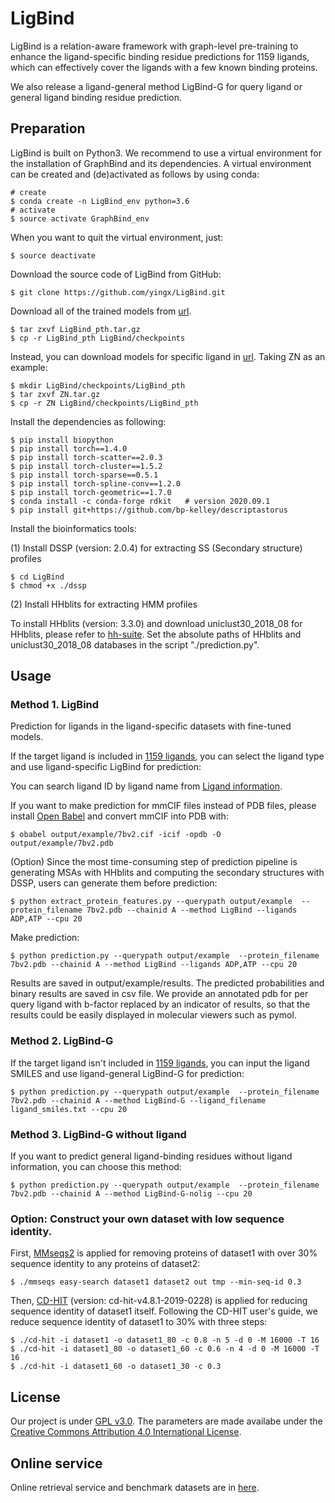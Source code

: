 # LigBind
LigBind is a relation-aware framework with graph-level pre-training to enhance the ligand-specific binding residue predictions for 1159 ligands, which can effectively cover the ligands with a few known binding proteins.

We also release a ligand-general method LigBind-G for query ligand or general ligand binding residue prediction.

## Preparation
LigBind is built on Python3.
We recommend to use a virtual environment for the installation of GraphBind and its dependencies.
A virtual environment can be created and (de)activated as follows by using conda:

    # create
    $ conda create -n LigBind_env python=3.6
    # activate
    $ source activate GraphBind_env

When you want to quit the virtual environment, just:

    $ source deactivate

Download the source code of LigBind from GitHub:

    $ git clone https://github.com/yingx/LigBind.git

Download all of the trained models from [url](http://www.csbio.sjtu.edu.cn/bioinf/LigBind/files/LigBind_pth.tar.gz).

    $ tar zxvf LigBind_pth.tar.gz
    $ cp -r LigBind_pth LigBind/checkpoints

Instead, you can download models for specific ligand in [url](http://www.csbio.sjtu.edu.cn/bioinf/LigBind/download_checkpoints.html). Taking ZN as an example:
    
    $ mkdir LigBind/checkpoints/LigBind_pth
    $ tar zxvf ZN.tar.gz
    $ cp -r ZN LigBind/checkpoints/LigBind_pth


Install the dependencies as following:

    $ pip install biopython
    $ pip install torch==1.4.0
    $ pip install torch-scatter==2.0.3
    $ pip install torch-cluster==1.5.2
    $ pip install torch-sparse==0.5.1
    $ pip install torch-spline-conv==1.2.0
    $ pip install torch-geometric==1.7.0
    $ conda install -c conda-forge rdkit   # version 2020.09.1
    $ pip install git+https://github.com/bp-kelley/descriptastorus
     

Install the bioinformatics tools:

(1) Install DSSP (version: 2.0.4) for extracting SS (Secondary structure) profiles
    
    $ cd LigBind
    $ chmod +x ./dssp

(2) Install HHblits for extracting HMM profiles

To install HHblits (version: 3.3.0) and download uniclust30_2018_08 for HHblits, please refer to [hh-suite](https://github.com/soedinglab/hh-suite).
Set the absolute paths of HHblits and uniclust30_2018_08 databases in the script "./prediction.py".



## Usage

### Method 1. LigBind
Prediction for ligands in the ligand-specific datasets with fine-tuned models.

If the target ligand is included in [1159 ligands](https://github.com/YYingXia/LigBind/blob/main/dataset/ligand-specific_dataset.csv), you can select the ligand type and use ligand-specific LigBind for prediction:

You can search ligand ID by ligand name from 
[Ligand information](https://zhanggroup.org//BioLiP/ligand.html).

If you want to make prediction for mmCIF files instead of PDB files, please install [Open Babel](http://openbabel.org/) and convert mmCIF into PDB with: 

    $ obabel output/example/7bv2.cif -icif -opdb -O output/example/7bv2.pdb

(Option) Since the most time-consuming step of prediction pipeline is generating MSAs with HHblits and computing the secondary structures with DSSP, users can generate them before prediction:
    
    $ python extract_protein_features.py --querypath output/example  --protein_filename 7bv2.pdb --chainid A --method LigBind --ligands ADP,ATP --cpu 20

Make prediction:

    $ python prediction.py --querypath output/example  --protein_filename 7bv2.pdb --chainid A --method LigBind --ligands ADP,ATP --cpu 20

Results are saved in output/example/results. The predicted probabilities and binary results are saved in csv file. We provide an annotated pdb for per query ligand with b-factor replaced by an indicator of results, so that the results could be easily displayed in molecular viewers such as pymol.


### Method 2. LigBind-G
If the target ligand isn't included in [1159 ligands](https://github.com/YYingXia/LigBind/blob/main/dataset/ligand-specific_dataset.csv), you can input the ligand SMILES and use ligand-general LigBind-G for prediction:

    $ python prediction.py --querypath output/example  --protein_filename 7bv2.pdb --chainid A --method LigBind-G --ligand_filename ligand_smiles.txt --cpu 20

### Method 3. LigBind-G without ligand
If you want to predict general ligand-binding residues without ligand information, you can choose this method:

    $ python prediction.py --querypath output/example  --protein_filename 7bv2.pdb --chainid A --method LigBind-G-nolig --cpu 20

### Option: Construct your own dataset with low sequence identity.
First, [MMseqs2](https://github.com/soedinglab/MMseqs2) is applied for removing proteins of dataset1 with over 30% sequence identity to any proteins of dataset2:
    
    $ ./mmseqs easy-search dataset1 dataset2 out tmp --min-seq-id 0.3

Then, [CD-HIT](https://github.com/weizhongli/cdhit) (version: cd-hit-v4.8.1-2019-0228) is applied for reducing sequence identity of dataset1 itself. Following the CD-HIT user's guide, we reduce sequence identity of dataset1 to 30% with three steps:
    
    $ ./cd-hit -i dataset1 -o dataset1_80 -c 0.8 -n 5 -d 0 -M 16000 -T 16
    $ ./cd-hit -i dataset1_80 -o dataset1_60 -c 0.6 -n 4 -d 0 -M 16000 -T 16
    $ ./cd-hit -i dataset1_60 -o dataset1_30 -c 0.3



## License

Our project is under [GPL v3.0](https://github.com/YYingXia/LigBind/blob/main/LICENSE).
The parameters are made availabe under the [Creative Commons Attribution 4.0 International License](https://creativecommons.org/licenses/by/4.0/). 

## Online service
Online retrieval service and benchmark datasets are in [here](http://www.csbio.sjtu.edu.cn/bioinf/LigBind/).
